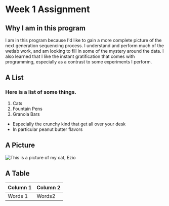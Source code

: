 # Week 1 Assignment

## Why I am in this program
I am in this program because I'd like to gain a more complete picture of the next generation sequencing process.
I understand and perform much of the wetlab work, and am looking to fill in some of the mystery around the data.
I also learned that I like the instant gratification that comes with programming, especially as a contrast to some experiments I perform.

## A List
### Here is a list of some things.

1. Cats
1. Fountain Pens
1. Granola Bars
  - Especially the crunchy kind that get all over your desk
  - In particular peanut butter flavors

## A Picture
![This is a picture of my cat, Ezio](icloud_drive/desktop/pythons/ezio.jpg)

## A Table

Column 1 | Column 2
---------|---------
Words 1|Words2
